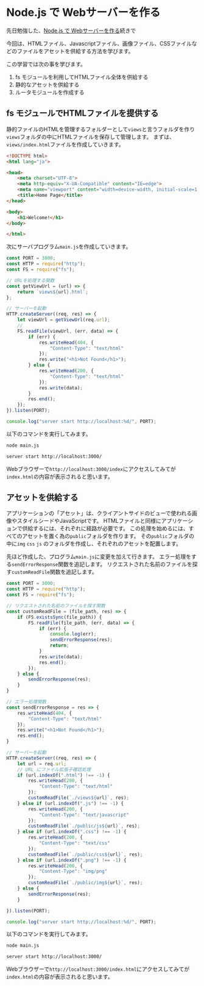 # Node.js で Webサーバーを作る
先日勉強した、[Node.js で Webサーバーを作る](https://github.com/shigetaa/node_js5http)続きで

今回は、HTMLファイル、Javascriptファイル、画像ファイル、CSSファイルなどのファイルをアセットを供給する方法を学びます。

この学習では次の事を学びます。
1. fs モジュールを利用してHTMLファイル全体を供給する
2. 静的なアセットを供給する
3. ルータモジュールを作成する

## fs モジュールでHTMLファイルを提供する
静的ファイルのHTMLを管理するフォルダーとして`views`と言うフォルダを作り
`views`フォルダの中にHTMLファイルを保存して管理します。
まずは、`views/index.html`ファイルを作成していきます。

```html
<!DOCTYPE html>
<html lang="ja">

<head>
	<meta charset="UTF-8">
	<meta http-equiv="X-UA-Compatible" content="IE=edge">
	<meta name="viewport" content="width=device-width, initial-scale=1.0">
	<title>Home Page</title>
</head>

<body>
	<h1>Welcome!</h1>
</body>

</html>
```

次にサーバプログラム`main.js`を作成していきます。

```javascript
const PORT = 3000;
const HTTP = require("http");
const FS = require("fs");

// URLを処理する関数
const getViewUrl = (url) => {
	return `views${url}.html`;
};

// サーバーを起動
HTTP.createServer((req, res) => {
	let viewUrl = getViewUrl(req.url);
	//
	FS.readFile(viewUrl, (err, data) => {
		if (err) {
			res.writeHead(404, {
				"Content-Type": "text/html"
			});
			res.write("<h1>Not Found</h1>");
		} else {
			res.writeHead(200, {
				"Content-Type": "text/html"
			});
			res.write(data);
		}
		res.end();
	});
}).listen(PORT);

console.log("server start http://localhost:%d/", PORT);
```
以下のコマンドを実行してみます。

```bash
node main.js
```
```bash
server start http://localhost:3000/
```
Webブラウザーで`http://localhost:3000/index`にアクセスしてみてが`index.html`の内容が表示されると思います。

## アセットを供給する
アプリケーションの「アセット」は、クライアントサイドのビューで使われる画像やスタイルシードやJavaScriptです。
HTMLファイルと同様にアプリケーションで供給するには、それぞれに経路が必要です。
この処理を始めるには、すべてのアセットを置く為の`public`フォルダを作ります。
その`public`フォルダの中に`img` `css` `js` のフォルダを作成し、それぞれのアセットを配置します。

先ほど作成した、プログラム`main.js`に変更を加えて行きます。
エラー処理をする`sendErrorResponse`関数を追記します。
リクエストされた名前のファイルを探す`customReadFile`関数を追記します。
```javascript
const PORT = 3000;
const HTTP = require("http");
const FS = require("fs");

// リクエストされた名前のファイルを探す関数
const customReadFile = (file_path, res) => {
	if (FS.existsSync(file_path)) {
		FS.readFile(file_path, (err, data) => {
			if (err) {
				console.log(err);
				sendErrorResponse(res);
				return;
			}
			res.write(data);
			res.end();
		});
	} else {
		sendErrorResponse(res);
	}
}

// エラー処理関数
const sendErrorResponse = res => {
	res.writeHead(404, {
		"Content-Type": "text/html"
	});
	res.write("<h1>Not Found</h1>");
	res.end();
}

// サーバーを起動
HTTP.createServer((req, res) => {
	let url = req.url;
	// URL にファイル拡張子確認処理
	if (url.indexOf(".html") !== -1) {
		res.writeHead(200, {
			"Content-Type": "text/html"
		});
		customReadFile(`./views${url}`, res);
	} else if (url.indexOf(".js") !== -1) {
		res.writeHead(200, {
			"Content-Type": "text/javascript"
		});
		customReadFile(`./public/js${url}`, res);
	} else if (url.indexOf(".css") !== -1) {
		res.writeHead(200, {
			"Content-Type": "text/css"
		});
		customReadFile(`./public/css${url}`, res);
	} else if (url.indexOf(".png") !== -1) {
		res.writeHead(200, {
			"Content-Type": "img/png"
		});
		customReadFile(`./public/img${url}`, res);
	} else {
		sendErrorResponse(res);
	}

}).listen(PORT);

console.log("server start http://localhost:%d/", PORT);
```

以下のコマンドを実行してみます。

```bash
node main.js
```
```bash
server start http://localhost:3000/
```
Webブラウザーで`http://localhost:3000/index.html`にアクセスしてみてが`index.html`の内容が表示されると思います。